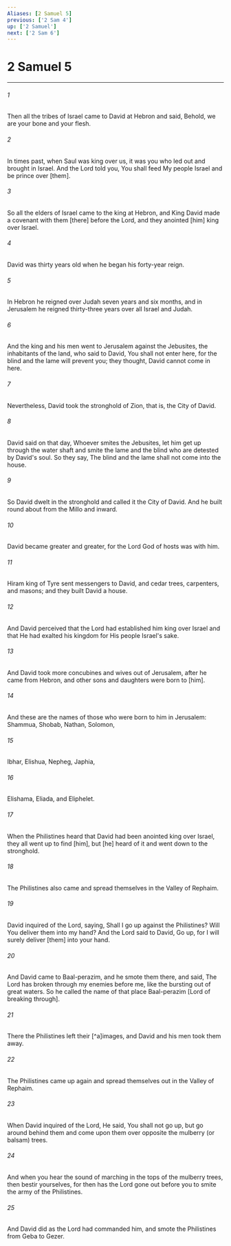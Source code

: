 ```yaml
---
Aliases: [2 Samuel 5]
previous: ['2 Sam 4']
up: ['2 Samuel']
next: ['2 Sam 6']
---
```

# 2 Samuel 5

***














###### 1 






Then all the tribes of Israel came to David at Hebron and said, Behold, we are your bone and your flesh. 













###### 2 






In times past, when Saul was king over us, it was you who led out and brought in Israel. And the Lord told you, You shall feed My people Israel and be prince over [them]. 













###### 3 






So all the elders of Israel came to the king at Hebron, and King David made a covenant with them [there] before the Lord, and they anointed [him] king over Israel. 













###### 4 






David was thirty years old when he began his forty-year reign. 













###### 5 






In Hebron he reigned over Judah seven years and six months, and in Jerusalem he reigned thirty-three years over all Israel and Judah. 













###### 6 






And the king and his men went to Jerusalem against the Jebusites, the inhabitants of the land, who said to David, You shall not enter here, for the blind and the lame will prevent you; they thought, David cannot come in here. 













###### 7 






Nevertheless, David took the stronghold of Zion, that is, the City of David. 













###### 8 






David said on that day, Whoever smites the Jebusites, let him get up through the water shaft and smite the lame and the blind who are detested by David's soul. So they say, The blind and the lame shall not come into the house. 













###### 9 






So David dwelt in the stronghold and called it the City of David. And he built round about from the Millo and inward. 













###### 10 






David became greater and greater, for the Lord God of hosts was with him. 













###### 11 






Hiram king of Tyre sent messengers to David, and cedar trees, carpenters, and masons; and they built David a house. 













###### 12 






And David perceived that the Lord had established him king over Israel and that He had exalted his kingdom for His people Israel's sake. 













###### 13 






And David took more concubines and wives out of Jerusalem, after he came from Hebron, and other sons and daughters were born to [him]. 













###### 14 






And these are the names of those who were born to him in Jerusalem: Shammua, Shobab, Nathan, Solomon, 













###### 15 






Ibhar, Elishua, Nepheg, Japhia, 













###### 16 






Elishama, Eliada, and Eliphelet. 













###### 17 






When the Philistines heard that David had been anointed king over Israel, they all went up to find [him], but [he] heard of it and went down to the stronghold. 













###### 18 






The Philistines also came and spread themselves in the Valley of Rephaim. 













###### 19 






David inquired of the Lord, saying, Shall I go up against the Philistines? Will You deliver them into my hand? And the Lord said to David, Go up, for I will surely deliver [them] into your hand. 













###### 20 






And David came to Baal-perazim, and he smote them there, and said, The Lord has broken through my enemies before me, like the bursting out of great waters. So he called the name of that place Baal-perazim [Lord of breaking through]. 













###### 21 






There the Philistines left their [^a]images, and David and his men took them away. 













###### 22 






The Philistines came up again and spread themselves out in the Valley of Rephaim. 













###### 23 






When David inquired of the Lord, He said, You shall not go up, but go around behind them and come upon them over opposite the mulberry (or balsam) trees. 













###### 24 






And when you hear the sound of marching in the tops of the mulberry trees, then bestir yourselves, for then has the Lord gone out before you to smite the army of the Philistines. 













###### 25 






And David did as the Lord had commanded him, and smote the Philistines from Geba to Gezer.
